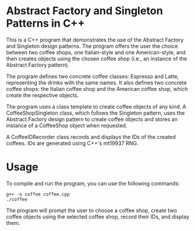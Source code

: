 # Abstract Factory and Singleton Patterns in C++
This is a C++ program that demonstrates the use of the Abstract Factory and Singleton design patterns. The program offers the user the choice between two coffee shops, one Italian-style and one American-style, and then creates objects using the chosen coffee shop (i.e., an instance of the Abstract Factory pattern).

The program defines two concrete coffee classes: Espresso and Latte, representing the drinks with the same names. It also defines two concrete coffee shops: the Italian coffee shop and the American coffee shop, which create the respective objects.

The program uses a class template to create coffee objects of any kind. A CoffeeShopSingleton class, which follows the Singleton pattern, uses the Abstract Factory design pattern to create coffee objects and stores an instance of a CoffeeShop object when requested.

A CoffeeIDRecorder class records and displays the IDs of the created coffees. IDs are generated using C++'s mt19937 RNG.

# Usage
To compile and run the program, you can use the following commands:


```
g++ -o coffee coffee.cpp
./coffee
```
The program will prompt the user to choose a coffee shop, create two coffee objects using the selected coffee shop, record their IDs, and display them.
